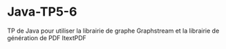 # Java-TP5-6
TP de Java pour utiliser la librairie de graphe Graphstream et la librairie de génération de PDF ItextPDF
